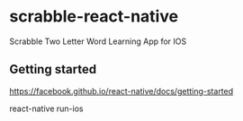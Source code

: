 # scrabble-react-native
Scrabble Two Letter Word Learning App for IOS

## Getting started
https://facebook.github.io/react-native/docs/getting-started

react-native run-ios
